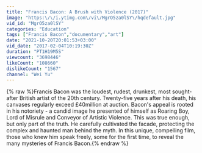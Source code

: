 ```yaml
---
title: "Francis Bacon: A Brush with Violence (2017)"
image: "https:\/\/i.ytimg.com\/vi\/MgrO5za0lSY\/hqdefault.jpg"
vid_id: "MgrO5za0lSY"
categories: "Education"
tags: ["Francis Bacon","documentary","art"]
date: "2021-10-20T20:01:53+03:00"
vid_date: "2017-02-04T10:19:30Z"
duration: "PT1H19M5S"
viewcount: "3698446"
likeCount: "108660"
dislikeCount: "1567"
channel: "Wei Yu"
---
```

{% raw %}Francis Bacon was the loudest, rudest, drunkest, most sought-after British artist of the 20th century. Twenty-five years after his death, his canvases regularly exceed £40million at auction. Bacon's appeal is rooted in his notoriety - a candid image he presented of himself as Roaring Boy, Lord of Misrule and Conveyor of Artistic Violence. This was true enough, but only part of the truth. He carefully cultivated the facade, protecting the complex and haunted man behind the myth. In this unique, compelling film, those who knew him speak freely, some for the first time, to reveal the many mysteries of Francis Bacon.{% endraw %}
